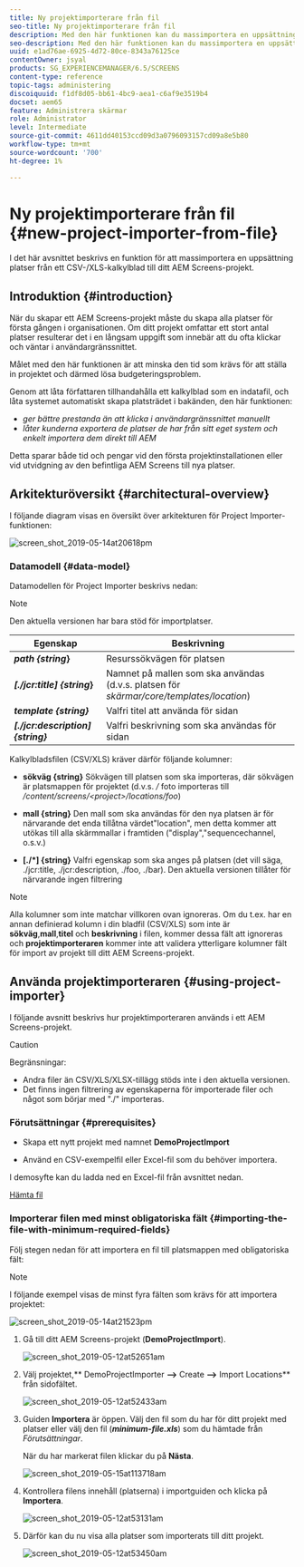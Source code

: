 ```yaml
---
title: Ny projektimporterare från fil
seo-title: Ny projektimporterare från fil
description: Med den här funktionen kan du massimportera en uppsättning platser från ett CSV-/XLS-kalkylblad till ditt AEM Screens-projekt.
seo-description: Med den här funktionen kan du massimportera en uppsättning platser från ett CSV-/XLS-kalkylblad till ditt AEM Screens-projekt.
uuid: e1ad76ae-6925-4d72-80ce-8343a76125ce
contentOwner: jsyal
products: SG_EXPERIENCEMANAGER/6.5/SCREENS
content-type: reference
topic-tags: administering
discoiquuid: f1df8d05-bb61-4bc9-aea1-c6af9e3519b4
docset: aem65
feature: Administrera skärmar
role: Administrator
level: Intermediate
source-git-commit: 4611dd40153ccd09d3a0796093157cd09a8e5b80
workflow-type: tm+mt
source-wordcount: '700'
ht-degree: 1%

---
```



# Ny projektimporterare från fil {#new-project-importer-from-file}

I det här avsnittet beskrivs en funktion för att massimportera en uppsättning platser från ett CSV-/XLS-kalkylblad till ditt AEM Screens-projekt.

## Introduktion {#introduction}

När du skapar ett AEM Screens-projekt måste du skapa alla platser för första gången i organisationen. Om ditt projekt omfattar ett stort antal platser resulterar det i en långsam uppgift som innebär att du ofta klickar och väntar i användargränssnittet.

Målet med den här funktionen är att minska den tid som krävs för att ställa in projektet och därmed lösa budgeteringsproblem.

Genom att låta författaren tillhandahålla ett kalkylblad som en indatafil, och låta systemet automatiskt skapa platsträdet i bakänden, den här funktionen:

* *ger bättre prestanda än att klicka i användargränssnittet manuellt*
* *låter kunderna exportera de platser de har från sitt eget system och enkelt importera dem direkt till AEM*

Detta sparar både tid och pengar vid den första projektinstallationen eller vid utvidgning av den befintliga AEM Screens till nya platser.

## Arkitekturöversikt {#architectural-overview}

I följande diagram visas en översikt över arkitekturen för Project Importer-funktionen:

![screen_shot_2019-05-14at20618pm](assets/screen_shot_2019-05-14at20618pm.png)

### Datamodell {#data-model}

Datamodellen för Project Importer beskrivs nedan:

>[!NOTE]
>
>Den aktuella versionen har bara stöd för importplatser.

| **Egenskap** | **Beskrivning** |
|---|---|
| ***path {string*}** | Resurssökvägen för platsen |
| ***[./jcr:title] {string*}** | Namnet på mallen som ska användas (d.v.s. platsen för *skärmar/core/templates/location*) |
| ***template {string}*** | Valfri titel att använda för sidan |
| ***[./jcr:description] {string}*** | Valfri beskrivning som ska användas för sidan |

Kalkylbladsfilen (CSV/XLS) kräver därför följande kolumner:

* **sökväg {string}** Sökvägen till platsen som ska importeras, där sökvägen är platsmappen för projektet (d.v.s.  */* foto importeras till  */content/screens/&lt;project>/locations/foo*)

* **mall {string}** Den mall som ska användas för den nya platsen är för närvarande det enda tillåtna värdet&quot;location&quot;, men detta kommer att utökas till alla skärmmallar i framtiden (&quot;display&quot;,&quot;sequencechannel, o.s.v.)
* **[./*] {string}** Valfri egenskap som ska anges på platsen (det vill säga, ./jcr:title, ./jcr:description, ./foo, ./bar). Den aktuella versionen tillåter för närvarande ingen filtrering

>[!NOTE]
>
>Alla kolumner som inte matchar villkoren ovan ignoreras. Om du t.ex. har en annan definierad kolumn i din bladfil (CSV/XLS) som inte är **sökväg**,**mall**,**titel** och **beskrivning** i filen, kommer dessa fält att ignoreras och **projektimporteraren** kommer inte att validera ytterligare kolumner fält för import av projekt till ditt AEM Screens-projekt.

## Använda projektimporteraren {#using-project-importer}

I följande avsnitt beskrivs hur projektimporteraren används i ett AEM Screens-projekt.

>[!CAUTION]
>
>Begränsningar:
>
>* Andra filer än CSV/XLS/XLSX-tillägg stöds inte i den aktuella versionen.
>* Det finns ingen filtrering av egenskaperna för importerade filer och något som börjar med &quot;./&quot; importeras.

>



### Förutsättningar {#prerequisites}

* Skapa ett nytt projekt med namnet **DemoProjectImport**

* Använd en CSV-exempelfil eller Excel-fil som du behöver importera.

I demosyfte kan du ladda ned en Excel-fil från avsnittet nedan.

[Hämta fil](assets/minimal-file.xls)

### Importerar filen med minst obligatoriska fält {#importing-the-file-with-minimum-required-fields}

Följ stegen nedan för att importera en fil till platsmappen med obligatoriska fält:

>[!NOTE]
>
>I följande exempel visas de minst fyra fälten som krävs för att importera projektet:

![screen_shot_2019-05-14at21523pm](assets/screen_shot_2019-05-14at21523pm.png)

1. Gå till ditt AEM Screens-projekt (**DemoProjectImport**).

   ![screen_shot_2019-05-12at52651am](assets/screen_shot_2019-05-12at52651am.png)

1. Välj projektet,** DemoProjectImporter **—>** Create **—>** Import Locations** från sidofältet.

   ![screen_shot_2019-05-12at52433am](assets/screen_shot_2019-05-12at52433am.png)

1. Guiden **Importera** är öppen. Välj den fil som du har för ditt projekt med platser eller välj den fil (***minimum-file.xls***) som du hämtade från *Förutsättningar*.

   När du har markerat filen klickar du på **Nästa**.

   ![screen_shot_2019-05-15at113718am](assets/screen_shot_2019-05-15at113718am.png)

1. Kontrollera filens innehåll (platserna) i importguiden och klicka på **Importera**.

   ![screen_shot_2019-05-12at53131am](assets/screen_shot_2019-05-12at53131am.png)

1. Därför kan du nu visa alla platser som importerats till ditt projekt.

   ![screen_shot_2019-05-12at53450am](assets/screen_shot_2019-05-12at53450am.png)

